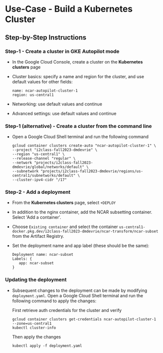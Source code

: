 # Use-Case - Build a Kubernetes Cluster

## Step-by-Step Instructions

### Step-1 - Create a cluster in GKE Autopilot mode

- In the Google Cloud Console, create a cluster on the **Kubernetes clusters** page
- Cluster basics: specify a name and region for the cluster, and use default values for other fields:

   ```  
   name: ncar-autopilot-cluster-1  
   region: us-central1  
   ```
- Networking: use default values and continue
- Advanced settings: use default values and continue

### Step-1 (alternative) - Create a cluster from the command line
- Open a Google Cloud Shell terminal and run the following command

   ```  
   gcloud container clusters create-auto "ncar-autopilot-cluster-1" \
   --project "i2class-fall2023-dmdevrie" \
   --region "us-central1" \
   --release-channel "regular" \
   --network "projects/i2class-fall2023-dmdevrie/global/networks/default" \
   --subnetwork "projects/i2class-fall2023-dmdevrie/regions/us-central1/subnetworks/default" \
   --cluster-ipv4-cidr "/17"  
   ```

### Step-2 - Add a deployment

- From the **Kubernetes clusters** page, select `+DEPLOY`
- In addition to the nginx container, add the NCAR subsetting container.  Select 'Add a container'.
- Choose `Existing container` and select the container `us-central1-docker.pkg.dev/i2class-fall2023-dmdevrie/ncar-transform/ncar-subset` from the Artifact Registry.
- Set the deployment name and app label (these should be the same):

   ```  
   Deployment name: ncar-subset  
   Labels: {  
      app: ncar-subset  
   }  
   ```

### Updating the deployment
- Subsequent changes to the deployment can be made by modifying `deployment.yaml`.  Open a Google Cloud Shell terminal and run the following command to apply the changes:

   First retrieve auth credentials for the cluster and verify  
   ```  
   gcloud container clusters get-credentials ncar-autopilot-cluster-1 --zone=us-central1  
   kubectl cluster-info  
   ```

   Then apply the changes  
   ```  
   kubectl apply -f deployment.yaml  
   ```